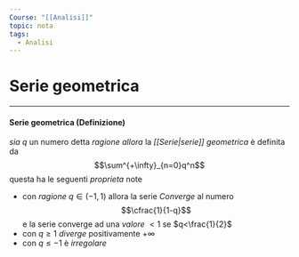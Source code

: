 ```yaml
---
Course: "[[Analisi]]"
topic: nota
tags:
  - Analisi
---
```

# Serie geometrica
---
#### Serie geometrica (Definizione) 
_sia_ $q$ un numero detta _ragione_
_allora_ la _[[Serie|serie]] geometrica_ è definita da  $$\sum^{+\infty}_{n=0}q^n$$questa ha le seguenti _proprieta_ note
- con _ragione_ $q \in (-1,1)$ allora la serie _Converge_ al numero $$\cfrac{1}{1-q}$$ e la serie converge ad una _valore_ $<1$ se $q<\frac{1}{2}$
- con  $q\geq 1$ _diverge_ positivamente $+\infty$
- con $q \leq -1$ è _irregolare_ 
